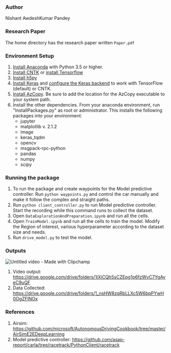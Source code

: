 ### Author
Nishant AwdeshKumar Pandey

### Research Paper
The home directory has the research paper written ```Paper.pdf```

### Environment Setup

1. [Install Anaconda](https://conda.io/docs/user-guide/install/index.html) with Python 3.5 or higher.
2. [Install CNTK](https://docs.microsoft.com/en-us/cognitive-toolkit/Setup-CNTK-on-your-machine) or [install Tensorflow](https://www.tensorflow.org/install/install_windows)
3. [Install h5py](http://docs.h5py.org/en/latest/build.html)
4. [Install Keras](https://keras.io/#installation) and [configure the Keras backend](https://keras.io/backend/) to work with TensorFlow (default) or CNTK.
5. [Install AzCopy](https://docs.microsoft.com/en-us/azure/storage/common/storage-use-azcopy). Be sure to add the location for the AzCopy executable to your system path.
6. Install the other dependencies. From your anaconda environment, run "InstallPackages.py" as root or administrator. This installs the following packages into your environment:
    * jupyter
    * matplotlib v. 2.1.2
    * image
    * keras_tqdm
    * opencv
    * msgpack-rpc-python
    * pandas
    * numpy
    * scipy

### Running the package 

1. To run the package and create waypoints for the Model predictive controller. Run ```python waypoints.py``` and control the car manually and make it follow the complex and straight paths. 
2. Run ```python client_controller.py``` to run Model predictive controller. 
Start the recording while this command runs to collect the dataset.
3. Open ```DataExplorationAndPreparation.ipynb``` and run all the cells.
4. Open ```TrainModel.ipynb``` and run all the cells to train the model. Modify the Region of interest, various hyperparameter according to the dataset size and needs.
5. Run ```drive_model.py``` to test the model. 

### Outputs 

![Untitled video - Made with Clipchamp](https://github.com/nishantpandey4/Enhancing-Autonomous-Vehicle-Control-Adaptive-Neural-Network-Based-Control-in-AirSim-Simulator/assets/127569735/3cba913b-22d1-473d-9950-5d50b3449010)

1. Video output: https://drive.google.com/drive/folders/1iXjCQh5sCZEpg1p6fzWvC7YgAyeC9uQF
2. Data Collected: https://drive.google.com/drive/folders/1_nsHW8zgRbLLXc5W6bpPYwH0OgZFlNOx
   
### References

1. Airsim: https://github.com/microsoft/AutonomousDrivingCookbook/tree/master/AirSimE2EDeepLearning
2. Model predictive controller: https://github.com/asap-report/carla/tree/racetrack/PythonClient/racetrack 



